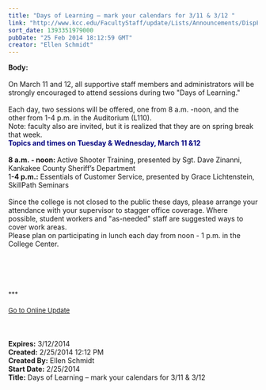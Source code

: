 ```yaml
---
title: "Days of Learning – mark your calendars for 3/11 & 3/12 "
link: "http://www.kcc.edu/FacultyStaff/update/Lists/Announcements/DispForm.aspx?ID=1425"
sort_date: 1393351979000
pubDate: "25 Feb 2014 18:12:59 GMT"
creator: "Ellen Schmidt"
---
```


<div><b>Body:</b> <div class="ExternalClass9885D973076C45B6B230F9F760E1AF80">
<div><br />On March 11 and 12, all supportive staff members and administrators will be strongly encouraged to attend sessions during two &quot;Days of Learning.&quot; </div>
<div> </div>
<div>Each day, two sessions will be offered, one from 8 a.m. -noon, and the other from 1-4 p.m. in the Auditorium (L110). <br /></div>
<div>Note: faculty also are invited, but it is realized that they are on spring break that week.<br /></div>
<div><font color="#000080"><strong>Topics and times on Tuesday &amp; Wednesday, March 11 &amp;12</strong></font></div>
<div><br /><strong>8 a.m. - noon: </strong>Active Shooter Training, presented by Sgt. Dave Zinanni, Kankakee County Sheriff’s Department<br /></div>
<div>1<strong>-4 p.m.:</strong> Essentials of Customer Service, presented by Grace Lichtenstein, SkillPath Seminars</div>
<div> </div>
<div>Since the college is not closed to the public these days, please arrange your attendance with your supervisor to stagger office coverage. Where possible, student workers and &quot;as-needed&quot; staff are suggested ways to cover work areas.<br /></div>
<div>Please plan on participating in lunch each day from noon - 1 p.m. in the College Center.</div>
<div> </div>
<div> </div>
<div> </div>
<div> </div>
<div>
<div>
<div></div>
<div>
<div></div>
<div>
<div>
<div><br /></div>
<div><font size="2">***</font></div>
<div><font size="2"></font> </div>
<div><font size="2"></font></div>
<div><font size="2"></font></div>
<div><font size="2"></font></div>
<div><font size="2"></font></div>
<div><font size="2"></font></div>
<div><font size="2"></font></div>
<div><font size="2"></font></div>
<div><font size="2"></font></div>
<div><font size="2"></font></div>
<div><font size="2"></font></div>
<div><font size="2"></font></div>
<div><font size="2"></font></div>
<div><font size="2"></font></div>
<div><font size="2"></font></div>
<div><font size="2"></font></div>
<div><font size="2"></font></div>
<div><a href="/FacultyStaff/update/Pages/dailyupdate.aspx"><font size="2">Go to Online Update</font></a></div>
<div></div>
<div></div>
<div></div>
<div> </div>
<div> </div></div></div></div></div></div>
<div> </div></div></div>
<div><b>Expires:</b> 3/12/2014</div>
<div><b>Created:</b> 2/25/2014 12:12 PM</div>
<div><b>Created By:</b> Ellen Schmidt</div>
<div><b>Start Date:</b> 2/25/2014</div>
<div><b>Title:</b> Days of Learning – mark your calendars for 3/11 &amp; 3/12 </div>
